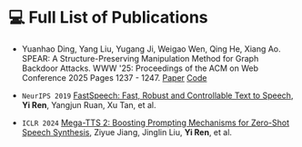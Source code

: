 
# 💻 Full List of Publications


- Yuanhao Ding, Yang Liu, Yugang Ji, Weigao Wen, Qing He, Xiang Ao. SPEAR: A Structure-Preserving Manipulation Method for Graph Backdoor Attacks. WWW '25: Proceedings of the ACM on Web Conference 2025 Pages 1237 - 1247. [Paper](https://dl.acm.org/doi/abs/10.1145/3696410.3714665) [Code](https://github.com/yhDing/SPEAR)

- ``NeurIPS 2019`` [FastSpeech: Fast, Robust and Controllable Text to Speech](https://papers.nips.cc/paper/8580-fastspeech-fast-robust-and-controllable-text-to-speech.pdf), **Yi Ren**, Yangjun Ruan, Xu Tan, et al.
- `ICLR 2024` [Mega-TTS 2: Boosting Prompting Mechanisms for Zero-Shot Speech Synthesis](https://openreview.net/forum?id=mvMI3N4AvD), Ziyue Jiang, Jinglin Liu, **Yi Ren**, et al. 
